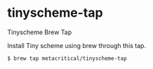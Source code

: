 # tinyscheme-tap
Tinyscheme Brew Tap

Install Tiny scheme using brew through this tap.

```sh
$ brew tap metacritical/tinyscheme-tap
```
